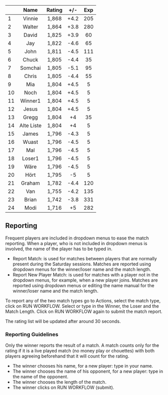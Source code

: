| |Name|Rating|+/-|Exp|
|-|:--:|:----:|:-:|:-:|
|1|Vinnie|1,868|+4.2|205|
|2|Walter|1,864|+3.8|280|
|3|David|1,825|+3.9|60|
|4|Jay|1,822|-4.6|65|
|5|John|1,811|-4.5|111|
|6|Chuck|1,805|-4.4|35|
|7|Somchai|1,805|-5.1|95|
|8|Chris|1,805|-4.4|55|
|9|Mia|1,804|+4.5|5|
|10|Noch|1,804|+4.5|5|
|11|Winner1|1,804|+4.5|5|
|12|Jesus|1,804|+4.5|5|
|13|Gregg|1,804|+4|35|
|14|Alte Liste|1,804|+4|5|
|15|James|1,796|-4.3|5|
|16|Wuast|1,796|-4.5|5|
|17|Mal|1,796|-4.5|5|
|18|Loser1|1,796|-4.5|5|
|19|Wäre|1,796|-4.5|5|
|20|Hört|1,795|-5|5|
|21|Graham|1,782|-4.4|120|
|22|Van|1,755|-4.2|135|
|23|Brian|1,742|-3.8|331|
|24|Modi|1,716|+5|282|

 

## Reporting

Frequent players are included in dropdown menus to ease the match reporting.
When a player, who is not included in dropdown menus is involved, the name of the player has to be typed in.

- Report Match:  is used for matches between players that are normally present during the Saturday sessions.
Matches are reported using dropdown menus for the winner/loser name and the match length.
- Report New Player Match:  is used for matches with a player not in the dropdown menus, for example, when a new player joins.
Matches are reported using dropdown menus or editing the name manual for the winner/loser name and the match length.

To report any of the two match types go to Actions, select the match type, click on RUN WORKFLOW.
Select or type in the Winner, the Loser and the Match Length.
Click on RUN WORKFLOW again to submit the match report.

The rating list will be updated after around 30 seconds.

### Reporting Guidelines

Only the winner reports the result of a match.
A match counts only for the rating if it is a live played match (no money play or chouettes)
with both players agreeing beforehand that it will count for the rating.

- The winner chooses his name, for a new player: type in your name.
- The winner chooses the name of his opponent, for a new player: type in the name of the opponent.
- The winner chooses the length of the match.
- The winner clicks on RUN WORKFLOW (submit).
